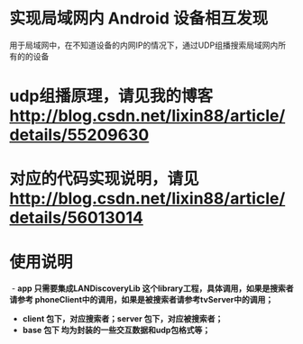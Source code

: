 # 实现局域网内 Android 设备相互发现
用于局域网中，在不知道设备的内网IP的情况下，通过UDP组播搜索局域网内所有的的设备

# udp组播原理，请见我的博客 http://blog.csdn.net/lixin88/article/details/55209630

# 对应的代码实现说明，请见 http://blog.csdn.net/lixin88/article/details/56013014

# 使用说明
  - **app 只需要集成LANDiscoveryLib 这个library工程，具体调用，如果是搜索者请参考 phoneClient中的调用，如果是被搜索者请参考tvServer中的调用；**
  - **client 包下，对应搜索者；server 包下，对应被搜索者；**
  - **base 包下 均为封装的一些交互数据和udp包格式等；**
